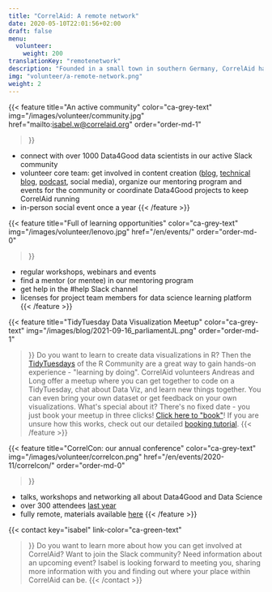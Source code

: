 ```yaml
---
title: "CorrelAid: A remote network"
date: 2020-05-10T22:01:56+02:00
draft: false
menu:
  volunteer:
    weight: 200
translationKey: "remotenetwork"
description: "Founded in a small town in southern Germany, CorrelAid has always been a remote-first network. A lot of our activities are accessible to anyone with a decent internet connection."
img: "volunteer/a-remote-network.png"
weight: 2
---
```




{{< feature 
    title="An active community" 
    color="ca-grey-text"
    img="/images/volunteer/community.jpg"
    href="mailto:isabel.w@correlaid.org"
    order="order-md-1"
>}}
- connect with over 1000 Data4Good data scientists in our active Slack community
- volunteer core team: get involved in content creation ([blog](/blog), [technical blog](https://codes.correlaid.org), [podcast](https://soundcloud.com/correlaid_podcast), social media), organize our mentoring program and events for the community or coordinate Data4Good projects to keep CorrelAid running
- in-person social event once a year 
{{< /feature >}}




{{< feature 
    title="Full of learning opportunities" 
    color="ca-grey-text"
    img="/images/volunteer/lenovo.jpg"
    href="/en/events/"
    order="order-md-0"
>}}
- regular workshops, webinars and events
- find a mentor (or mentee) in our mentoring program
- get help in the #help Slack channel
- licenses for project team members for data science learning platform
{{< /feature >}}

{{< feature 
    title="TidyTuesday Data Visualization Meetup" 
    color="ca-grey-text"
    img="/images/blog/2021-09-16_parliamentJL.png"
    order="order-md-1"
>}}
Do you want to learn to create data visualizations in R? Then the [TidyTuesdays](https://github.com/rfordatascience/tidytuesday/) of the R Community are a great way to gain hands-on experience - "learning by doing". CorrelAid volunteers Andreas and Long offer a meetup where you can get together to code on a TidyTuesday, chat about Data Viz, and learn new things together. You can even bring your own dataset or get feedback on your own visualizations. What's special about it? There's no fixed date - you just book your meetup in three clicks! [Click here to "book"](https://calendly.com/correlaid-main/tidytuesday)! If you are unsure how this works, check out our detailed [booking tutorial](https://docs.google.com/document/d/1TIPWovf8MgCO8T5M-r686qAUC2DFjo8_gDvylx1QFq4/edit?usp=sharing). 
{{< /feature >}}

{{< feature 
    title="CorrelCon: our annual conference" 
    color="ca-grey-text"
    img="/images/volunteer/correlcon.png"
    href="/en/events/2020-11/correlcon/"
    order="order-md-0"
>}}
- talks, workshops and networking all about Data4Good and Data Science
- over 300 attendees [last year](/events/2020-11/correlcon/)
- fully remote, materials available [here](https://docs.correlaid.org/correlcollection/correlcon)
{{< /feature >}}


{{< contact
    key="isabel"
    link-color="ca-green-text"
>}}
Do you want to learn more about how you can get involved at CorrelAid? Want to join the Slack community? Need information about an upcoming event? Isabel is looking forward to meeting you, sharing more information with you and finding out where your place within CorrelAid can be.
{{< /contact >}}


